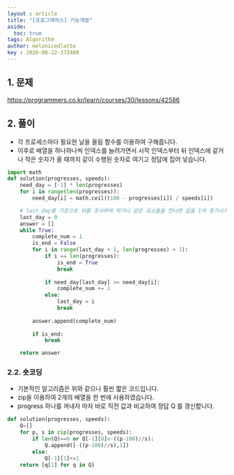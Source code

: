 ```yaml
---
layout : article
title: "[프로그래머스] 기능개발"
aside:
  toc: true
tags: Algorithm 
author: melonicedlatte
key : 2020-08-22-172400 
---  
```


## 1. 문제

https://programmers.co.kr/learn/courses/30/lessons/42586

## 2. 풀이

- 각 프로세스마다 필요한 날을 올림 함수를 이용하여 구해줍니다.
- 이후로 배열을 하나하나씩 인덱스를 늘려가면서 시작 인덱스부터 뒤 인덱스에 같거나 작은 숫자가 올 때까지 같이 수행된 숫자로 여기고 정답에 집어 넣습니다.

~~~python
import math
def solution(progresses, speeds):
    need_day = [-1] * len(progresses)
    for i in range(len(progresses)):
        need_day[i] = math.ceil((100 - progresses[i]) / speeds[i])

    # last_day를 기준으로 뒤를 조사하여 작거나 같은 요소들을 만나면 값을 1씩 증가시키고 아니면, last_day를 갱신합니다.  
    last_day = 0
    answer = []
    while True:
        complete_num = 1
        is_end = False
        for i in range(last_day + 1, len(progresses) + 1):
            if i == len(progresses):
                is_end = True
                break
                
            if need_day[last_day] >= need_day[i]:
                complete_num += 1
            else:
                last_day = i
                break
                
        answer.append(complete_num)
        
        if is_end:
            break

    return answer
~~~

### 2.2. 숏코딩

- 기본적인 알고리즘은 위와 같으나 훨씬 짧은 코드입니다.
- zip을 이용하여 2개의 배열을 한 번에 사용하였습니다.
- progress 하나를 꺼내자 마자 바로 직전 값과 비교하여 정답 Q 를 갱신합니다. 

~~~python
def solution(progresses, speeds):
    Q=[]
    for p, s in zip(progresses, speeds):
        if len(Q)==0 or Q[-1][0]<-((p-100)//s):
            Q.append([-((p-100)//s),1])
        else:
            Q[-1][1]+=1
    return [q[1] for q in Q]
~~~
